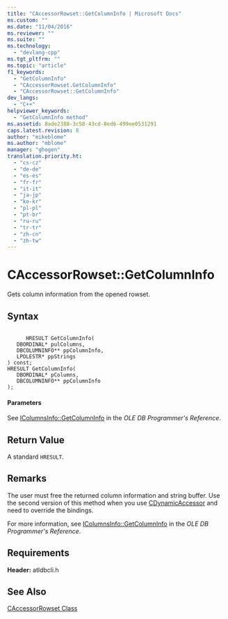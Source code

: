 ```yaml
---
title: "CAccessorRowset::GetColumnInfo | Microsoft Docs"
ms.custom: ""
ms.date: "11/04/2016"
ms.reviewer: ""
ms.suite: ""
ms.technology: 
  - "devlang-cpp"
ms.tgt_pltfrm: ""
ms.topic: "article"
f1_keywords: 
  - "GetColumnInfo"
  - "CAccessorRowset.GetColumnInfo"
  - "CAccessorRowset::GetColumnInfo"
dev_langs: 
  - "C++"
helpviewer_keywords: 
  - "GetColumnInfo method"
ms.assetid: 8ade2388-3c58-43cd-8ed6-499ee0531291
caps.latest.revision: 8
author: "mikeblome"
ms.author: "mblome"
manager: "ghogen"
translation.priority.ht: 
  - "cs-cz"
  - "de-de"
  - "es-es"
  - "fr-fr"
  - "it-it"
  - "ja-jp"
  - "ko-kr"
  - "pl-pl"
  - "pt-br"
  - "ru-ru"
  - "tr-tr"
  - "zh-cn"
  - "zh-tw"
---
```

# CAccessorRowset::GetColumnInfo
Gets column information from the opened rowset.  
  
## Syntax  
  
```  
  
      HRESULT GetColumnInfo(  
   DBORDINAL* pulColumns,  
   DBCOLUMNINFO** ppColumnInfo,  
   LPOLESTR* ppStrings   
) const;  
HRESULT GetColumnInfo(  
   DBORDINAL* pColumns,  
   DBCOLUMNINFO** ppColumnInfo   
);  
```  
  
#### Parameters  
 See [IColumnsInfo::GetColumnInfo](https://msdn.microsoft.com/en-us/library/ms722704.aspx) in the *OLE DB Programmer's Reference*.  
  
## Return Value  
 A standard `HRESULT`.  
  
## Remarks  
 The user must free the returned column information and string buffer. Use the second version of this method when you use [CDynamicAccessor](../../data/oledb/cdynamicaccessor-class.md) and need to override the bindings.  
  
 For more information, see [IColumnsInfo::GetColumnInfo](https://msdn.microsoft.com/en-us/library/ms722704.aspx) in the *OLE DB Programmer's Reference*.  
  
## Requirements  
 **Header:** atldbcli.h  
  
## See Also  
 [CAccessorRowset Class](../../data/oledb/caccessorrowset-class.md)